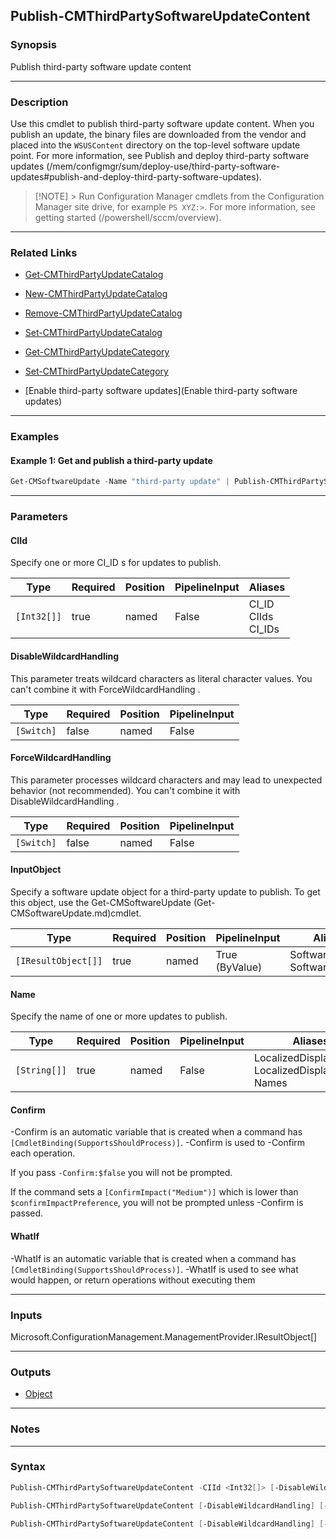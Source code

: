 Publish-CMThirdPartySoftwareUpdateContent
-----------------------------------------




### Synopsis
Publish third-party software update content



---


### Description

Use this cmdlet to publish third-party software update content. When you publish an update, the binary files are downloaded from the vendor and placed into the `WSUSContent` directory on the top-level software update point. For more information, see Publish and deploy third-party software updates (/mem/configmgr/sum/deploy-use/third-party-software-updates#publish-and-deploy-third-party-software-updates).



> [!NOTE] > Run Configuration Manager cmdlets from the Configuration Manager site drive, for example `PS XYZ:>`. For more information, see getting started (/powershell/sccm/overview).



---


### Related Links
* [Get-CMThirdPartyUpdateCatalog](Get-CMThirdPartyUpdateCatalog)



* [New-CMThirdPartyUpdateCatalog](New-CMThirdPartyUpdateCatalog)



* [Remove-CMThirdPartyUpdateCatalog](Remove-CMThirdPartyUpdateCatalog)



* [Set-CMThirdPartyUpdateCatalog](Set-CMThirdPartyUpdateCatalog)



* [Get-CMThirdPartyUpdateCategory](Get-CMThirdPartyUpdateCategory)



* [Set-CMThirdPartyUpdateCategory](Set-CMThirdPartyUpdateCategory)



* [Enable third-party software updates](Enable third-party software updates)





---


### Examples
#### Example 1: Get and publish a third-party update
```PowerShell
Get-CMSoftwareUpdate -Name "third-party update" | Publish-CMThirdPartySoftwareUpdateContent
```



---


### Parameters
#### **CIId**

Specify one or more CI_ID s for updates to publish.






|Type       |Required|Position|PipelineInput|Aliases                   |
|-----------|--------|--------|-------------|--------------------------|
|`[Int32[]]`|true    |named   |False        |CI_ID<br/>CIIds<br/>CI_IDs|



#### **DisableWildcardHandling**

This parameter treats wildcard characters as literal character values. You can't combine it with ForceWildcardHandling .






|Type      |Required|Position|PipelineInput|
|----------|--------|--------|-------------|
|`[Switch]`|false   |named   |False        |



#### **ForceWildcardHandling**

This parameter processes wildcard characters and may lead to unexpected behavior (not recommended). You can't combine it with DisableWildcardHandling .






|Type      |Required|Position|PipelineInput|
|----------|--------|--------|-------------|
|`[Switch]`|false   |named   |False        |



#### **InputObject**

Specify a software update object for a third-party update to publish. To get this object, use the Get-CMSoftwareUpdate (Get-CMSoftwareUpdate.md)cmdlet.






|Type               |Required|Position|PipelineInput |Aliases                           |
|-------------------|--------|--------|--------------|----------------------------------|
|`[IResultObject[]]`|true    |named   |True (ByValue)|SoftwareUpdate<br/>SoftwareUpdates|



#### **Name**

Specify the name of one or more updates to publish.






|Type        |Required|Position|PipelineInput|Aliases                                                 |
|------------|--------|--------|-------------|--------------------------------------------------------|
|`[String[]]`|true    |named   |False        |LocalizedDisplayName<br/>LocalizedDisplayNames<br/>Names|



#### **Confirm**
-Confirm is an automatic variable that is created when a command has ```[CmdletBinding(SupportsShouldProcess)]```.
-Confirm is used to -Confirm each operation.

If you pass ```-Confirm:$false``` you will not be prompted.


If the command sets a ```[ConfirmImpact("Medium")]``` which is lower than ```$confirmImpactPreference```, you will not be prompted unless -Confirm is passed.

#### **WhatIf**
-WhatIf is an automatic variable that is created when a command has ```[CmdletBinding(SupportsShouldProcess)]```.
-WhatIf is used to see what would happen, or return operations without executing them


---


### Inputs
Microsoft.ConfigurationManagement.ManagementProvider.IResultObject[]





---


### Outputs
* [Object](https://learn.microsoft.com/en-us/dotnet/api/System.Object)






---


### Notes




---


### Syntax
```PowerShell
Publish-CMThirdPartySoftwareUpdateContent -CIId <Int32[]> [-DisableWildcardHandling] [-ForceWildcardHandling] [-Confirm] [-WhatIf] [<CommonParameters>]
```
```PowerShell
Publish-CMThirdPartySoftwareUpdateContent [-DisableWildcardHandling] [-ForceWildcardHandling] -InputObject <IResultObject[]> [-Confirm] [-WhatIf] [<CommonParameters>]
```
```PowerShell
Publish-CMThirdPartySoftwareUpdateContent [-DisableWildcardHandling] [-ForceWildcardHandling] -Name <String[]> [-Confirm] [-WhatIf] [<CommonParameters>]
```
